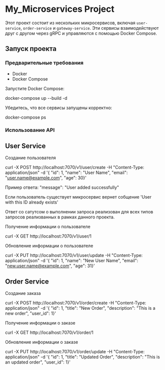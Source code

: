 # My_Microservices Project

Этот проект состоит из нескольких микросервисов, включая `user-service`, `order-service` и `gateway-service`. Эти сервисы взаимодействуют друг с другом через gRPC и управляются с помощью Docker Compose.

## Запуск проекта

### Предварительные требования

- Docker
- Docker Compose

Запустите Docker Compose:

docker-compose up --build -d

Убедитесь, что все сервисы запущены корректно:

docker-compose ps

### Использование API

## User Service

Создание пользователя

curl -X POST http://localhost:7070/v1/user/create -H "Content-Type: application/json" -d '{  "id": 1,  "name": "User Name",  "email": "user.name@example.com",  "age": 30}'

Пример ответа:   "message": "User added successfully"

Если пользователь существует микросервис вернет собщение 'User with this ID already exists'

Ответ со сатутсом о выполнении запроса реализован для всех типов запросов реализванных в рамках данного проекта.

Получение информации о пользователе

curl -X GET http://localhost:7070/v1/user/1

Обновление информации о пользователе

curl -X PUT http://localhost:7070/v1/user/update -H "Content-Type: application/json" -d '{ "id": 1, "name": "New User Name", "email": "new.user.name@example.com", "age": 31}'

## Order Service

Создание заказа

curl -X POST http://localhost:7070/v1/order/create -H "Content-Type: application/json" -d '{ "id": 1, "title": "New Order", "description": "This is a new order", "user_id": 1}'

Получение информации о заказе

curl -X GET http://localhost:7070/v1/order/1

Обновление информации о заказе

curl -X PUT http://localhost:7070/v1/order/update -H "Content-Type: application/json" -d '{ "id": 1, "title": "Updated Order", "description": "This is an updated order", "user_id": 1}'

